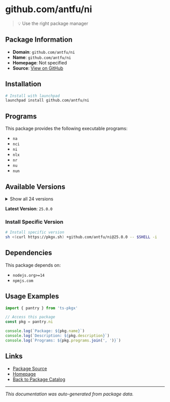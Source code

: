 # github.com/antfu/ni

> 💡 Use the right package manager

## Package Information

- **Domain**: `github.com/antfu/ni`
- **Name**: `github.com/antfu/ni`
- **Homepage**: Not specified
- **Source**: [View on GitHub](https://github.com/pkgxdev/pantry/tree/main/projects/github.com/antfu/ni/package.yml)

## Installation

```bash
# Install with launchpad
launchpad install github.com/antfu/ni
```

## Programs

This package provides the following executable programs:

- `na`
- `nci`
- `ni`
- `nlx`
- `nr`
- `nu`
- `nun`

## Available Versions

<details>
<summary>Show all 24 versions</summary>

- `25.0.0`, `24.4.0`, `24.3.0`, `24.2.0`, `24.1.0`
- `23.3.1`, `23.3.0`, `23.2.0`, `0.23.2`, `0.23.1`
- `0.23.0`, `0.22.4`, `0.22.3`, `0.22.1`, `0.22.0`
- `0.21.12`, `0.21.11`, `0.21.10`, `0.21.9`, `0.21.8`
- `0.21.7`, `0.21.6`, `0.21.5`, `0.21.4`

</details>

**Latest Version**: `25.0.0`

### Install Specific Version

```bash
# Install specific version
sh <(curl https://pkgx.sh) +github.com/antfu/ni@25.0.0 -- $SHELL -i
```

## Dependencies

This package depends on:

- `nodejs.org>=14`
- `npmjs.com`

## Usage Examples

```typescript
import { pantry } from 'ts-pkgx'

// Access this package
const pkg = pantry.ni

console.log(`Package: ${pkg.name}`)
console.log(`Description: ${pkg.description}`)
console.log(`Programs: ${pkg.programs.join(', ')}`)
```

## Links

- [Package Source](https://github.com/pkgxdev/pantry/tree/main/projects/github.com/antfu/ni/package.yml)
- [Homepage](#)
- [Back to Package Catalog](../../package-catalog.md)

---

*This documentation was auto-generated from package data.*

